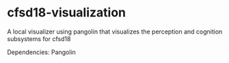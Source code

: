 # cfsd18-visualization
A local visualizer using pangolin that visualizes the perception and cognition subsystems for cfsd18

Dependencies:
Pangolin


